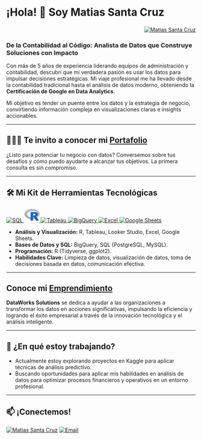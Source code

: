 # ¡Hola! 👋 Soy Matias Santa Cruz 
<p align="right">
<a href="https://linkedin.com/in/matias-santa-cruz" target="blank"><img align="center" src="https://raw.githubusercontent.com/rahuldkjain/github-profile-readme-generator/master/src/images/icons/Social/linked-in-alt.svg" alt="Matias Santa Cruz" height="30" width="40" /></a>
</p>

### De la Contabilidad al Código: Analista de Datos que Construye Soluciones con Impacto

Con más de 5 años de experiencia liderando equipos de administración y contabilidad, descubrí que mi verdadera pasión es usar los datos para impulsar decisiones estratégicas. Mi viaje profesional me ha llevado desde la contabilidad tradicional hasta el análisis de datos moderno, obteniendo la **Certificación de Google en Data Analytics**.

Mi objetivo es tender un puente entre los datos y la estrategia de negocio, convirtiendo información compleja en visualizaciones claras e insights accionables.

---
## 👨🏻‍💻 Te invito a conocer mi [Portafolio](https://matisantacruz.github.io/Portfolio.github.io/index.html)

¿Listo para potenciar tu negocio con datos? Conversemos sobre tus desafíos y cómo puedo ayudarte a alcanzar tus objetivos. La primera consulta es sin compromiso.

---
## 🛠️ Mi Kit de Herramientas Tecnológicas

<p align="left">
    <a href="https://www.google.com/search?q=SQL" target="_blank" rel="noreferrer"> <img src="https://www.vectorlogo.zone/logos/mysql/mysql-icon.svg" alt="SQL" width="40" height="40"/> </a>
    <a href="https://www.r-project.org/" target="_blank" rel="noreferrer"> <img src="https://raw.githubusercontent.com/devicons/devicon/master/icons/r/r-original.svg" alt="R" width="40" height="40"/> </a>
    <a href="https://www.tableau.com/" target="_blank" rel="noreferrer"> <img src="https://cdn.worldvectorlogo.com/logos/tableau-software.svg" alt="Tableau" width="40" height="40"/> </a>
    <a href="https://cloud.google.com/bigquery" target="_blank" rel="noreferrer"> <img src="https://www.vectorlogo.zone/logos/google_cloud/google_cloud-icon.svg" alt="BigQuery" width="40" height="40"/> </a>
    <a href="https://www.microsoft.com/es-es/microsoft-365/excel" target="_blank" rel="noreferrer"> <img src="https://upload.wikimedia.org/wikipedia/commons/7/73/Microsoft_Excel_2013-2019_logo.svg" alt="Excel" width="40" height="40"/> </a>
    <a href="https://sheets.google.com" target="_blank" rel="noreferrer"> <img src="https://upload.wikimedia.org/wikipedia/commons/3/30/Google_Sheets_logo_%282014-2020%29.svg" alt="Google Sheets" width="40" height="40"/> </a>
</p>

- **Análisis y Visualización:** R, Tableau, Looker Studio, Excel, Google Sheets.
- **Bases de Datos y SQL:** BigQuery, SQL (PostgreSQL, MySQL).
- **Programación:** R (Tidyverse, ggplot2).
- **Habilidades Clave:** Limpieza de datos, visualización de datos, toma de decisiones basada en datos, comunicación efectiva.

---

## Conoce mi [Emprendimiento](https://www.dataworks.com.ar/)

**DataWorks Solutions** se dedica a ayudar a las organizaciones a transformar los datos en acciones significativas, impulsando la eficiencia y logrando el éxito empresarial a través de la innovación tecnológica y el análisis inteligente.

---

## 🌱 ¿En qué estoy trabajando?

- Actualmente estoy explorando proyectos en Kaggle para aplicar técnicas de análisis predictivo.
- Buscando oportunidades para aplicar mis habilidades en análisis de datos para optimizar procesos financieros y operativos en un entorno profesional.

---

## 📫 ¡Conectemos!

<p align="left">
<a href="https://linkedin.com/in/matias-santa-cruz" target="blank"><img align="center" src="https://raw.githubusercontent.com/rahuldkjain/github-profile-readme-generator/master/src/images/icons/Social/linked-in-alt.svg" alt="Matias Santa Cruz" height="30" width="40" /></a>
<a href="mailto:santacruz.matias.eze@gmail.com"><img align="center" src="https://cdn-icons-png.flaticon.com/512/646/646094.png" alt="Email" height="30" width="30" /></a>
</p>
